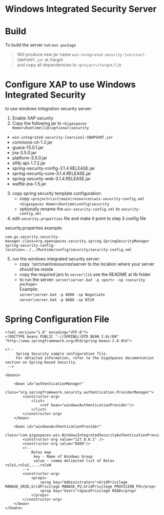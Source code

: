 Windows Integrated Security Server
==================================

Build
=====

To build the server run `mvn package`

> Will produce new jar name `win-integrated-security-[version]-SNAPSHOT.jar` at <project>/target   
  and copy all dependencies to `<project>/target/lib`


Configure XAP to use Windows Integrated Security
================================================

to use windows integration security server:

1. Enable XAP security
2. Copy the following jar to `<Gigaspaces Home>\Runtime\lib\optional\security`
* `win-integrated-security-[version]-SNAPSHOT.jar`
* commons-cli-1.2.jar
* guava-13.0.1.jar
* jna-3.5.0.jar
* platform-3.5.0.jar
* slf4j-api-1.7.2.jar
* spring-security-config-3.1.4.RELEASE.jar
* spring-security-core-3.1.4.RELEASE.jar
* spring-security-web-3.1.4.RELEASE.jar
* waffle-jna-1.5.jar

3. copy spring security template configuration:
    * copy `<project>\src\main\resources\wis-security-config.xml` `<Gigaspaces Home>\Runtime\config\security`
    * optionally rename the `win-security-config.xml` to `security-config.xml`
4. edit `security.properties` file and make it point to step 3 config file

security.properties example:   

 ```
 com.gs.security.security-manager.class=org.openspaces.security.spring.SpringSecurityManager
 spring-security-config-location=../../Runtime/config/security/security-config.xml
 ```
 
5. run the windows integrated security server:
    * copy `<project>\src\main\resources\server to the location where your server should be reside
    * copy the required jars to `server\lib` see the README at lib folder
    * to run the server: `server\server.bat -p <port> -sp <security package>`   
    Example:   
        `server\server.bat -p 8888 -sp Negotiate`   
        `server\server.bat -p 8888 -sp NTLM`
    

Spring Configuration File
=========================

```
<?xml version="1.0" encoding="UTF-8"?>
<!DOCTYPE beans PUBLIC "-//SPRING//DTD BEAN 2.0//EN" "http://www.springframework.org/dtd/spring-beans-2.0.dtd">

<!--  
     Spring Security sample configuration file.
     For detailed information, refer to the GigaSpaces documentation section on Spring-based Security.
 -->

<beans>

    <bean id="authenticationManager"
          class="org.springframework.security.authentication.ProviderManager">
        <constructor-arg>
            <list>
                <ref bean="windowsAuthenticationProvider"/>
            </list>
        </constructor-arg>
    </bean>

    <bean id="windowsAuthenticationProvider"
          class="com.gigaspaces.wis.WindowsIntegratedSecurityAuthenticationProvider">
        <constructor-arg value="127.0.0.1" />
        <constructor-arg value="8889"/>
        <!--
            Roles map
             key - Name of Windows Group
             value - comma delimited list of Roles role1,role2,...,roleN
        -->
        <constructor-arg>
            <props>
                <prop key="Administrators">GridPrivilege MANAGE_GRID,GridPrivilege MANAGE_PU,GridPrivilege PROVISION_PU</prop>
                <prop key="Users">SpacePrivilege READ</prop>
            </props>
        </constructor-arg>
    </bean>
</beans>
```